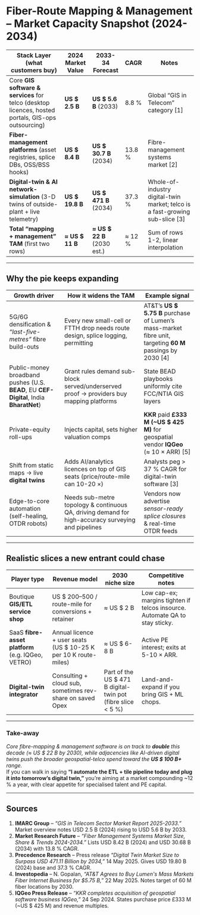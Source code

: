 # Fiber-Route Mapping & Management – Market Capacity Snapshot (2024-2034)

| **Stack Layer (what customers buy)** | **2024 Market Value** | **2033-34 Forecast** | **CAGR** | Notes |
|--------------------------------------|-----------------------|----------------------|-----------|-------|
| Core **GIS software & services** for telco (desktop licences, hosted portals, GIS-ops outsourcing) | **US $ 2.5 B** | **US $ 5.6 B** (2033) | 8.8 % | Global “GIS in Telecom” category [1] |
| **Fiber-management platforms** (asset registries, splice DBs, OSS/BSS hooks) | **US $ 8.4 B** | **US $ 30.7 B** (2034) | 13.8 % | Fibre-management systems market [2] |
| **Digital-twin & AI network-simulation** (3-D twins of outside-plant + live telemetry) | **US $ 19.8 B** | **US $ 471 B** (2034) | 37.3 % | Whole-of-industry digital-twin market; telco is a fast-growing sub-slice [3] |
| **Total “mapping + management” TAM** (first two rows) | **≈ US $ 11 B** | **≈ US $ 22 B** (2030 est.) | ≈ 12 % | Sum of rows 1-2, linear interpolation |

---

## Why the pie keeps expanding

| **Growth driver** | **How it widens the TAM** | **Example signal** |
|-------------------|---------------------------|--------------------|
| 5G/6G densification & *“last-five-metres”* fibre build-outs | Every new small-cell or FTTH drop needs route design, splice logging, permitting | AT&T’s **US $ 5.75 B** purchase of Lumen’s mass-market fibre unit, targeting **60 M** passings by 2030 [4] |
| Public-money broadband pushes (U.S. **BEAD**, EU **CEF-Digital**, India **BharatNet**) | Grant rules demand sub-block served/underserved proof → providers buy mapping platforms | State BEAD playbooks uniformly cite FCC/NTIA GIS layers |
| Private-equity roll-ups | Injects capital, sets higher valuation comps | **KKR** paid **£333 M (~US $ 425 M)** for geospatial vendor **IQGeo** (≈ 10 × ARR) [5] |
| Shift from static maps → live **digital twins** | Adds AI/analytics licences on top of GIS seats (price/route-mile can 10-20 ×) | Analysts peg > 37 % CAGR for digital-twin software [3] |
| Edge-to-core automation (self-healing, OTDR robots) | Needs sub-metre topology & continuous QA, driving demand for high-accuracy surveying and pipelines | Vendors now advertise *sensor-ready splice closures* & real-time OTDR feeds |

---

## Realistic slices a new entrant could chase

| **Player type** | **Revenue model** | **2030 niche size** | **Competitive notes** |
|-----------------|-------------------|---------------------|-----------------------|
| Boutique **GIS/ETL service shop** | US $ 200–500 / route-mile for conversions + retainer | ≈ US $ 2 B | Low cap-ex; margins tighten if telcos insource. Automate QA to stay sticky. |
| SaaS **fibre-asset platform** (e.g. IQGeo, VETRO) | Annual licence + user seats (US $ 10-25 K per 10 K route-miles) | ≈ US $ 6-8 B | Active PE interest; exits at 5-10 × ARR. |
| **Digital-twin integrator** | Consulting + cloud sub, sometimes rev-share on saved Opex | Part of the US $ 471 B digital-twin pot (fibre slice < 5 %) | Land-and-expand if you bring GIS + ML chops. |

---

### Take-away

*Core fibre-mapping & management software is on track to **double** this decade (≈ US $ 22 B by 2030), while adjacencies like AI-driven digital twins push the broader geospatial-telco spend toward the **US $ 100 B+** range.*  
If you can walk in saying **“I automate the ETL + tile pipeline today and plug it into tomorrow’s digital twin,”** you’re aiming at a market compounding ~12 % a year, with clear appetite for specialised talent and PE capital.

---

## Sources

1. **IMARC Group** – *“GIS in Telecom Sector Market Report 2025-2033.”* Market overview notes USD 2.5 B (2024) rising to USD 5.6 B by 2033.  
2. **Market Research Future** – *“Fiber Management Systems Market Size, Share & Trends 2024-2034.”* Lists USD 8.42 B (2024) and USD 30.68 B (2034) with 13.8 % CAGR.  
3. **Precedence Research** – Press release *“Digital Twin Market Size to Surpass USD 471.11 Billion by 2034,”* 14 May 2025. Gives USD 19.80 B (2024) base and 37.3 % CAGR.  
4. **Investopedia** – N. Gopalan, *“AT&T Agrees to Buy Lumen's Mass Markets Fiber Internet Business for $5.75 B,”* 22 May 2025. Notes target of 60 M fiber locations by 2030.  
5. **IQGeo Press Release** – *“KKR completes acquisition of geospatial software business IQGeo,”* 24 Sep 2024. States purchase price £333 M (~US $ 425 M) and revenue multiples.